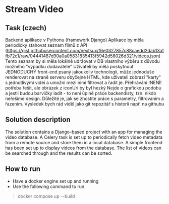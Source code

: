 # Stream Video 

## Task (czech)
Backend aplikace v Pythonu (framework Django)
Aplikace by měla periodicky stahovat seznam filmů z API (https://gist.githubusercontent.com/nextsux/f6e0327857c88caedd2dab13affb72c1/raw/04441487d90a0a05831835413f5942d58026d321/videos.json)
Tento seznam by si měla lokálně udržovat v DB vlastního výběru z důvodu možného "výpadku dodavatele"
Uživateli by měla poskytnout JEDNODUCHÝ front-end psaný jakoukoliv technologií, může jednoduše renderovat na straně serveru obyčejné HTML, kde uživateli zobrazí "karty" s jednotlivými videi a umožní mezi nimi filtrovat a řadit je.
Přehrávání !NENÍ! potřeba řešit, ale obrázek z iconUri by byl hezký
Nejde o grafickou podobu a jestli budou barvičky ladit - to není úplně práce backendisty, tzn. nikdo neřešíme design. Důležité je, jak se zhostíte práce s parametry, filtrovanim a řazením.
Vysledek bych rád viděl jako git repozitář s historií např. na githubu

## Solution description
The solution contains a Django-based project with an app for managing the video database. A Celery task
is set up to periodically fetch video metadata from a remote source and store them in a local database.
A simple frontend has been set up to display videos from the database. The list of videos can be searched
through and the results can be sorted.

## How to run
* Have a docker engine set up and running
* Use the following command to run:
> docker compose up --build
